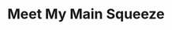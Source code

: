---
title: Meet My Main Squeeze
picture: meetMyMainSqueeze.jpg
viewer_title: Meet My Main Squeeze
thumbnail: meetMyMainSqueeze_t.jpg
alt: Meet My Main Squeeze
medium: Oil
width: 18"
height: 24"
---